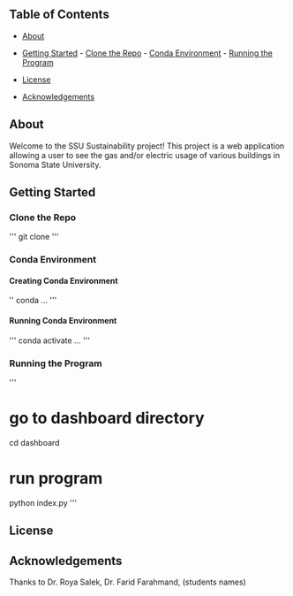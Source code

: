 ## Table of Contents
- [About](#about)
      
- [Getting Started](#getting-started)
      - [Clone the Repo](#clone-the-repo)
      - [Conda Environment](#conda-environment)
      - [Running the Program](#running-the-program)
    
- [License](#license)
  
- [Acknowledgements](#acknowledgements)

## About
Welcome to the SSU Sustainability project! This project is a web application allowing a user to see the gas and/or electric usage of various buildings in Sonoma State University.

## Getting Started

### Clone the Repo
'''
git clone <repository url>
'''

### Conda Environment

#### Creating Conda Environment
''
conda ...
'''

#### Running Conda Environment
'''
conda activate ...
'''

### Running the Program
'''
# go to dashboard directory
cd dashboard

# run program
python index.py
'''

## License

## Acknowledgements
Thanks to Dr. Roya Salek, Dr. Farid Farahmand, (students names)
